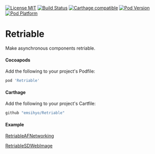 [![License MIT](https://img.shields.io/badge/license-MIT-green.svg?style=flat)](https://raw.githubusercontent.com/emsihyo/Retriable/master/LICENSE)
[![Build Status](http://img.shields.io/travis/emsihyo/Retriable/master.svg?style=flat)](https://travis-ci.org/emsihyo/Retriable)
[![Carthage compatible](https://img.shields.io/badge/Carthage-compatible-4BC51D.svg?style=flat)](https://github.com/emsihyo/Retriable)
[![Pod Version](http://img.shields.io/cocoapods/v/Retriable.svg?style=flat)](http://cocoapods.org/pods/Retriable)
[![Pod Platform](http://img.shields.io/cocoapods/p/Retriable.svg?style=flat)](http://cocoapods.org/pods/Retriable)

# Retriable

Make asynchronous components retriable.

#### Cocoapods

Add the following to your project's Podfile:
```ruby
pod 'Retriable'
```

#### Carthage

Add the following to your project's Cartfile:
```ruby
github "emsihyo/Retriable"
```
#### Example

[RetriableAFNetworking](https://github.com/emsihyo/RetriableAFNetworking)

[RetriableSDWebImage](https://github.com/emsihyo/RetriableSDWebImage)


